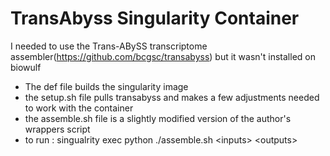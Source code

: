 # TransAbyss Singularity Container
I needed to use the Trans-ABySS transcriptome assembler(https://github.com/bcgsc/transabyss) but it wasn't installed on biowulf
- The def file builds the singularity image
- the setup.sh file pulls transabyss and makes a few adjustments needed to work with the container
- the assemble.sh file is a slightly modified version of the author's wrappers script
- to run : singualrity exec python ./assemble.sh \<inputs\> \<outputs\>
